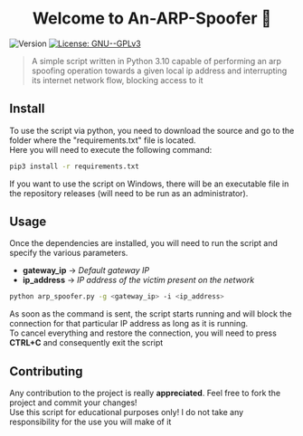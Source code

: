 <h1 align="center">Welcome to An-ARP-Spoofer 👋</h1>
<p>
  <img alt="Version" src="https://img.shields.io/badge/version-1.0-blue.svg?cacheSeconds=2592000" />
  <a href="https://github.com/nheatyon/An-ARP-Spoofer/blob/main/LICENSE">
    <img alt="License: GNU--GPLv3" src="https://img.shields.io/badge/License-GNU--GPLv3-yellow.svg" />
  </a>
</p>

> A simple script written in Python 3.10 capable of performing an arp spoofing operation towards a given local ip address and interrupting its internet network flow, blocking access to it

## Install

To use the script via python, you need to download the source and go to the folder where the "requirements.txt" file is located.<br/>
Here you will need to execute the following command:
```sh
pip3 install -r requirements.txt
```
If you want to use the script on Windows, there will be an executable file in the repository releases (will need to be run as an administrator).

## Usage
Once the dependencies are installed, you will need to run the script and specify the various parameters.<br/>
* <b>gateway_ip</b> → <i>Default gateway IP</i><br/>
* <b>ip_address</b> → <i>IP address of the victim present on the network</i>
```sh
python arp_spoofer.py -g <gateway_ip> -i <ip_address>
```
As soon as the command is sent, the script starts running and will block the connection for that particular IP address as long as it is running.<br/>
To cancel everything and restore the connection, you will need to press <b>CTRL+C</b> and consequently exit the script

## Contributing

Any contribution to the project is really <b>appreciated</b>. Feel free to fork the project and commit your changes!<br/>
Use this script for educational purposes only! I do not take any responsibility for the use you will make of it
